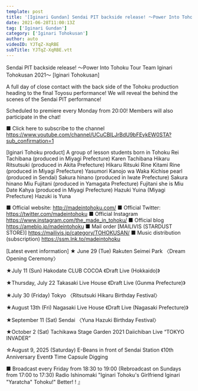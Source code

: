 ```yaml
---
template: post
title: '[Iginari Gundan] Sendai PIT backside release! 〜Power Into Tohoku Tour Team Iginari Tohokusan 2021〜 [Iginari Tohokusan]'
date: 2021-06-28T11:00:13Z
tag: ['Iginari Gundan']
category: ['Iginari Tohokusan']
author: auto 
videoID: YJTqZ-XqRBE
subTitle: YJTqZ-XqRBE.vtt
---
```

Sendai PIT backside release! 〜Power Into Tohoku Tour Team Iginari Tohokusan 2021〜 [Iginari Tohokusan]

A full day of close contact with the back side of the Tohoku production heading to the final Toyosu performance!
We will reveal the behind the scenes of the Sendai PIT performance!

Scheduled to premiere every Monday from 20:00! Members will also participate in the chat!

■ Click here to subscribe to the channel
https://www.youtube.com/channel/UCuCBILJrBdU9bFEykEW0STA?sub_confirmation=1


[Iginari Tohoku product]
A group of lesson students born in Tohoku
Rei Tachibana (produced in Miyagi Prefecture) Karen Tachibana
Hikaru Ritsutsuki (produced in Akita Prefecture) Hikaru Ritsuki
Rine Kitami Rine (produced in Miyagi Prefecture)
Yasumori Kanojo wa Waka
Kichise pearl (produced in Sendai)
Sakura hinano (produced in Iwate Prefecture) Sakura hinano
Miu Fujitani (produced in Yamagata Prefecture) Fujitani she is Miu
Date Kahya (produced in Miyagi Prefecture)
Hazuki Yuina (Miyagi Prefecture) Hazuki is Yuna

■ Official website: http://madeintohoku.com/
■ Official Twitter: https://twitter.com/madeintohoku
■ Official Instagram https://www.instagram.com/the_made_in_tohoku/
■ Official blog https://ameblo.jp/madeintohoku
■ Mail order [MAILIVIS (STARDUST STORE)] https://mailivis.jp/category/TOHOKUSAN/
■ Music distribution (subscription) https://ssm.lnk.to/madeintohoku


[Latest event information]
★ June 29 (Tue) Rakuten Seimei Park
〈Dream Opening Ceremony〉

★July 11 (Sun) Hakodate CLUB COCOA
《Draft Live (Hokkaido)》

★Thursday, July 22 Takasaki Live House
《Draft Live (Gunma Prefecture)》

★July 30 (Friday) Tokyo
〈Ritsutsuki Hikaru Birthday Festival〉

★August 13th (Fri) Nagasaki Live House
《Draft Live (Nagasaki Prefecture)》

★September 11 (Sat) Sendai
〈Yuna Hazuki Birthday Festival〉

★October 2 (Sat) Tachikawa Stage Garden
2021 Daiichiban Live “TOKYO INVADER”


☆August 9, 2025 (Saturday) E-Beans in front of Sendai Station
《10th Anniversary Event》 Time Capsule Digging

 
■ Broadcast every Friday from 18:30 to 19:00 (Rebroadcast on Sundays from 17:00 to 17:30)
Radio Ishinomaki "Iginari Tohoku's Girlfriend Iginari "Yaratcha" Tohoku!" Better! ! 』